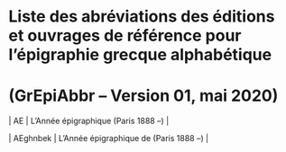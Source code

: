 # Liste des abréviations des éditions et ouvrages de référence pour l’épigraphie grecque alphabétique

# (GrEpiAbbr – Version 01, mai 2020)

 | AE | L’Année épigraphique (Paris 1888 –) |
 
 | AEghnbek | L’Année épigraphique de (Paris 1888 –) |
